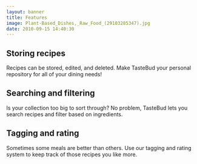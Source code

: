 ```yaml
---
layout: banner
title: Features
image: Plant-Based_Dishes,_Raw_Food_(29103285347).jpg
date: 2010-09-15 14:40:30
---
```

## Storing recipes
Recipes can be stored, edited, and deleted. Make TasteBud your personal repository for all of your dining needs!

## Searching and filtering
Is your collection too big to sort through? No problem, TasteBud lets you search recipes and filter based on ingredients.

## Tagging and rating
Sometimes some meals are better than others. Use our tagging and rating system to keep track of those recipes you like more.